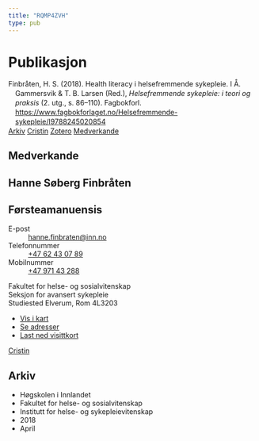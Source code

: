 ```yaml
---
title: "RQMP4ZVH"
type: pub
---
```

<h1>Publikasjon</h1>
<article id="csl-bib-container-RQMP4ZVH" class="csl-bib-container">
  <div class="csl-bib-body" style="line-height: 1.35; padding-left: 1em; text-indent:-1em;">
  <div class="csl-entry">Finbr&#xE5;ten, H. S. (2018). Health literacy i helsefremmende sykepleie. I &#xC5;. Gammersvik &amp; T. B. Larsen (Red.), <i>Helsefremmende sykepleie: i teori og praksis</i> (2. utg., s. 86&#x2013;110). Fagbokforl. <a href="https://www.fagbokforlaget.no/Helsefremmende-sykepleie/I9788245020854">https://www.fagbokforlaget.no/Helsefremmende-sykepleie/I9788245020854</a></div>
</div>
  <div class="csl-bib-buttons">
    <a href="#taxonomy-article-RQMP4ZVH" class="csl-bib-button">Arkiv</a>
    <a href alt="Cristin URL" class="csl-bib-button">Cristin</a>
    <a href alt="Zotero URL" class="csl-bib-button">Zotero</a>
    <a href="#contributors-article-RQMP4ZVH" class="csl-bib-button">Medverkande</a>
  </div>
  <div id="csl-bib-meta-container-RQMP4ZVH"></div>
</article>
<div id="csl-bib-meta-RQMP4ZVH" class="csl-bib-meta">
  <article id="contributors-article-RQMP4ZVH" class="contributors-article">
    <h1>Medverkande</h1>
    <div class="personas">
<div class="vrtx-hinn-person-card">
<div class="photo">
<i class="lar la-user-circle missing-person"></i>
</div>
<div class="info">
<hgroup><h1>Hanne Søberg Finbråten</h1>
<h2>Førsteamanuensis</h2>
</hgroup><dl>
<dt>E-post</dt>
<dd>
<a href="mailto:hanne.finbraten@inn.no">hanne.finbraten@inn.no</a>
</dd>
<dt>Telefonnummer</dt>
<dd><a href="tel:+4762430789">
+47 62 43 07 89
</a></dd>
<dt>Mobilnummer</dt>
<dd><a href="tel:+4797143288">
+47 971 43 288
</a></dd>
</dl>
<p>
Fakultet for helse- og sosialvitenskap<br>
Seksjon for avansert sykepleie<br>
Studiested Elverum,
Rom 4L3203
</p>
<ul class="vrtx-hinn-links">
<li><a href="https://www.google.com/maps?q=60.88177,11.53669">Vis i kart</a></li>
<li><a href="https://www.inn.no/finn-en-ansatt/hanne-finbraten.html#vrtx-hinn-addresses">Se adresser</a></li>
<li><a href="https://www.inn.no/finn-en-ansatt/hanne-finbraten.html?vrtx=vcf">Last ned visittkort</a></li>
</ul>
</div>
</div>
<a href="https://app.cristin.no/persons/show.jsf?id=328418" alt="Cristin URL" class="personas-cristin">Cristin</a>
</div>
  </article>
  <article id="taxonomy-article-RQMP4ZVH" class="taxonomy-article">
    <h1>Arkiv</h1>
    <ul>
      <li>Høgskolen i Innlandet</li>
      <li>Fakultet for helse- og sosialvitenskap</li>
      <li>Institutt for helse- og sykepleievitenskap</li>
      <li>2018</li>
      <li>April</li>
    </ul>
  </article>
</div>
